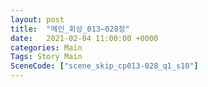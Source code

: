 ```yaml
---
layout: post
title:  "메인_회상_013~028장"
date:   2021-02-04 11:00:00 +0000
categories: Main
Tags: Story Main
SceneCode: ["scene_skip_cp013-028_q1_s10"]
---
```

